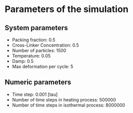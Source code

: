 # Parameters of the simulation

## System parameters 

- Packing fraction: 0.5
- Cross-Linker Concentration: 0.5
- Number of particles: 1500
- Temperature: 0.05
- Damp: 0.5
- Max deformation per cycle: 5

 ## Numeric parameters 

- Time step: 0.001 [tau]
- Number of time steps in heating process: 500000
- Number of time steps in isothermal process: 8000000
